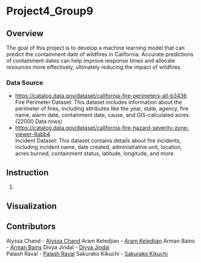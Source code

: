 # Project4_Group9


## Overview
The goal of this project is to develop a machine learning model that can predict the containment date of wildfires in California. Accurate predictions of containment dates can help improve response times and allocate resources more effectively, ultimately reducing the impact of wildfires.

### Data Source
 - https://catalog.data.gov/dataset/california-fire-perimeters-all-b3436  
Fire Perimeter Dataset: This dataset includes information about the perimeter of fires, including attributes like the year, state, agency, fire name, alarm date, containment date, cause, and GIS-calculated acres.(22000 Data rows)
 - https://catalog.data.gov/dataset/california-fire-hazard-severity-zone-viewer-8abb4  
Incident Dataset: This dataset contains details about fire incidents, including incident name, date created, administrative unit, location, acres burned, containment status, latitude, longitude, and more.

## Instruction
1. 

## Visualization 


## Contributors
Alyssa Chand - [Alyssa Chand](https://github.com/AlyssaChand) 
Aram Keledjian - [Aram Keledjian](https://github.com/production23) 
Arman Bains -  [Arman Bains](https://github.com/bainsA) 
Divya Jindal - [Divya Jindal](https://github.com/divya-jindal)  
Palash Raval - [Palash Raval](https://github.com/palraval) 
Sakurako Kikuchi - [Sakurako Kikuchi](https://github.com/Sarah0215) 
